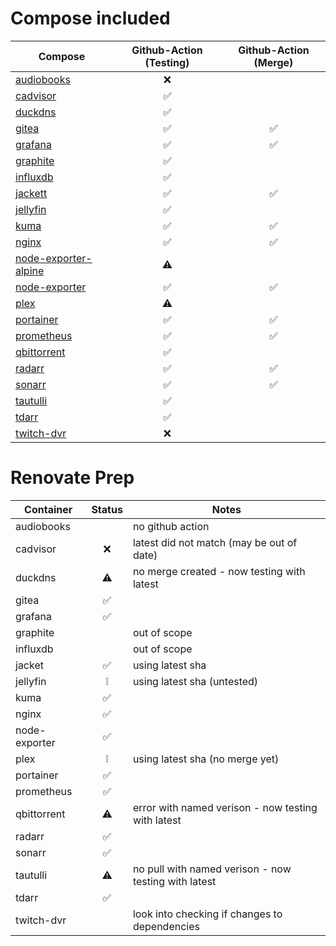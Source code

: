 # Compose included
| Compose | Github-Action (Testing) | Github-Action (Merge) |
| ------- | :---------------------: | :-------------------: |
| [audiobooks](https://github.com/jeo1/docker-templates/tree/audiobooks) | ❌ |  |
| [cadvisor](https://github.com/jeo1/docker-templates/tree/cadvisor) | ✅ |  |
| [duckdns](https://github.com/jeo1/docker-templates/tree/duckdns) | ✅ |  |
| [gitea](https://github.com/jeo1/docker-templates/tree/gitea) | ✅ | ✅ |
| [grafana](https://github.com/jeo1/docker-templates/tree/grafana) | ✅ | ✅ |
| [graphite](https://github.com/jeo1/docker-templates/tree/graphite) | ✅ |  |
| [influxdb](https://github.com/jeo1/docker-templates/tree/influxdb) | ✅ |  |
| [jackett](https://github.com/jeo1/docker-templates/tree/jackett) | ✅ | ✅ |
| [jellyfin](https://github.com/jeo1/docker-templates/tree/jellyfin) | ✅ |  |
| [kuma](https://github.com/jeo1/docker-templates/tree/kuma) | ✅ | ✅ |
| [nginx](https://github.com/jeo1/docker-templates/tree/nginx) | ✅ | ✅ |
| [node-exporter-alpine](https://github.com/jeo1/docker-templates/tree/node-exporter-alpine) | ⚠️ |  |
| [node-exporter](https://github.com/jeo1/docker-templates/tree/node-exporter) | ✅ | ✅ |
| [plex](https://github.com/jeo1/docker-templates/tree/plex) | ⚠️ |  |
| [portainer](https://github.com/jeo1/docker-templates/tree/portainer) | ✅ | ✅ |
| [prometheus](https://github.com/jeo1/docker-templates/tree/prometheus) | ✅ | ✅ |
| [qbittorrent](https://github.com/jeo1/docker-templates/tree/qbittorrent) | ✅ |  |
| [radarr](https://github.com/jeo1/docker-templates/tree/radarr) | ✅ | ✅ |
| [sonarr](https://github.com/jeo1/docker-templates/tree/sonarr) | ✅ | ✅ |
| [tautulli](https://github.com/jeo1/docker-templates/tree/tautulli) | ✅ |  |
| [tdarr](https://github.com/jeo1/docker-templates/tree/tdarr) | ✅ |  |
| [twitch-dvr](https://github.com/jeo1/docker-templates/tree/twitch-dvr) | ❌ |  |

# Renovate Prep
| Container | Status | Notes |
| --------- | :----: | ----- |
| audiobooks |  | no github action |
| cadvisor | ❌ | latest did not match (may be out of date) |
| duckdns | ⚠️ | no merge created - now testing with latest |
| gitea | ✅ |  |
| grafana | ✅ |  |
| graphite |  | out of scope |
| influxdb |  | out of scope |
| jacket | ✅ | using latest sha |
| jellyfin | ❕ | using latest sha (untested) |
| kuma | ✅ |  |
| nginx | ✅ |  |
| node-exporter | ✅ |  |
| plex | ❕ | using latest sha (no merge yet) |
| portainer | ✅ |  |
| prometheus | ✅ |  |
| qbittorrent | ⚠️ | error with named verison - now testing with latest |
| radarr | ✅ |  |
| sonarr | ✅ |  |
| tautulli | ⚠️ | no pull with named verison - now testing with latest |
| tdarr | ✅ |  |
| twitch-dvr |  | look into checking if changes to dependencies |
